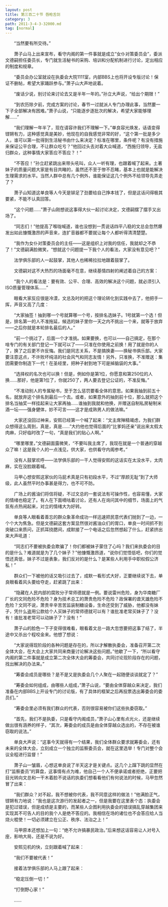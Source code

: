 ```yaml
---
layout: post
title: 第三百二十节 唇枪舌剑
category: 3
path: 2011-3-4-3-32000.md
tag: [normal]
---
```


　　“当然要有所交待。”

　　萧子山马上出来宣布，看守内阁的第一件事就是成立“女仆对策委员会”，委派文德嗣担任委员长，专门就生活秘书的采购、培训和分配机制进行讨论，定出相应的制度和规章。

　　“委员会办公室就设在执委会大院1111室，内部BBS上也将开设专版讨论！保证不删帖，希望大家踊跃参与。”萧子山大声地说着。

　　“废话少说，别讨论来讨论去又是半年一年的。”孙立大声说，“给出个期限！”

　　“到农历除夕前，完成方案的讨论，春节一过就派人专门办理此事，当然要一下子全部解决有困难。”萧子山说，“只能逐步逐批次的解决，希望大家能够理解……”

　　“我们理解一年半了，现在请容许我们不理解一下。”单良容光焕发，话语变得铿锵有力，这种感觉真是美妙，他现在的自我感觉非常的好，“这个第一批是多少人，谁可以第一批得到生活秘书由什么来决定？标准在哪里，条件呢？有没有措施来保证公平合理，不让群众吃亏？”他回过头去对着大众喊道，“西施归领导，无盐归群众，这种事情大家答应不答应？！”

　　“不答应！”孙立赶紧跳出来带头吼叫，众人一听有理，也跟着喊了起来。土著妹子的质量问题大家是有目共睹的，虽然还不至于惨不忍睹，基本上也就是能解决生理需求的水平。当然人群中总有几个例外，谁能保证这几个例外不给领导先弄走了？

　　萧子山知道这单良等人今天是铆足了劲要给自己挣本钱了，但是这话问得极其要紧，不能不认真回答。

　　“这个问题……”萧子山刚想说这事得大伙一起讨论决定，文德嗣摆了摆手又出场了。

　　“同志们！”他提高了喉咙喊道，谁也没想到一贯说话四平八稳的文总会忽然爆发出如此慷慨激昂的声音来，连扩音器都不要就让每个人都听得清清楚楚。

　　“我作为女仆对策委员会的主任——这是组织上对我的信任，我就却之不恭了！”文德嗣满脸微笑，“想就这个问题提一下我个人的看法，大家没有意见吧？”

　　法学俱乐部的人一起鼓掌，其他人也稀稀拉拉地跟着鼓掌了。

　　文德嗣对这不大热烈的场面毫不在意，继续基情四射的阐述着自己的方案：

　　“我个人的看法是：要有效、公平、合理、高效的解决这个问题，就必须引入ISO质量管理体系……”

　　眼看大家反应很是冷漠，文总及时的把这个理论转化到实践中去了，他把手一挥，声音又高了几度：

　　“大家抽签！抽到哪一个号就算哪一个号，按排名选妹子。1号就第一个选！但是，排名第一的人不准拖延，候选的妹子里你一天之内不挑出一个来，就等于放弃——之后你就是本轮排名最后的人。”

　　“前一个挑过了，后面一个才准挑。如果要换，也可以——自己搞定，在那个啥专门的有关部门登记一下就可以了——只准在你使用之前换！用了就是你的人了，换了之后更不许反悔。我们是同志关系，不是搞换妻——换秘书俱乐部。大家要注意这点，不许败坏纯洁的社会风气和同志友情！另外，只准换，不准赠送：集团需要你制造下一代！在圣经里，把种子射到地下可是掉脑袋的大事。”

　　“选择权的名次也可以换！但是，例如你是第1位，你愿意和第250位的人换……那好，他是第1位了，你就250了，两人要去登记公证的，不准反悔。”

　　“不准动别人的专属秘书，至于怎么惩罚要看全体的意思。如果我抽到前五十名，就放弃这个排名到最后一个去。或者，如果意外的抽到前十位，那么就把这个排名当抽奖一样挂起来让大家再抽……谁抽到我就和他换，并赠送自制私房秘制米酒一坛——强身健体，妙不可言——这才是成熟男人的做法嘛。”

　　大家还没回过神来，安熙已经第一个喊了起来：“文主席殚精竭虑，为我们群众想得这么周到，真是，真是……”大约他也觉得后面的“比爹妈还亲”说出来太假太肉麻，只好临时改了一句，“真是我们的贴心人啊。”

　　“哪里哪里，”文德嗣面露微笑，“不要叫我主席了，我现在就是一个普通的穿越众了嘛！这是我个人的一点浅见，供大家，也供看守内阁参考。”

　　没有人鼓掌欢呼——法学俱乐部的一干人觉得安熙的这话实在太没水平，太肉麻，实在没脸跟着喊。

　　马甲心想安熙这家伙的马屁术真是只有初段水平，不过“厚颜无耻”到了大师级，此人虽然平时办事甚是得力，也不可不防。

　　广场上的酱油们将信将疑，不过文总的一套说法有可操作性，也容易懂，大家的情绪也稳定了。有人在下面嘀咕着讨论，还有人在询问其中的细节，场面上的气氛有点热闹起来，对立的情绪大为好转。

　　单良等人眼看着善忘的群众象革命成功一样迅速把民意代表们抛到了一边，一个个大为焦急。但是文德嗣这套方案显然很对酱油众们的胃口，单良一时间抓不到突破口来质问，正抓耳挠腮间，成默接了一个电话之后忽然想起了什么，赶紧挤出来大声吼道：

　　“同志们不要被执委会欺骗了！你们都被妹子蒙住了心吗？我们来执委会的目的是什么？难道就是为了几个妹子？”他慷慨激昂道，“说你们觉悟低吧，你们的觉悟还真低，妹子不过是表象，我们反对的是什么？是某些人利用手中职权假公济私！”

　　群众们一下被他的话又吸引过去了，成默一看形式大好，正要继续说下去，单良眼看着风头要给夺走，赶紧跳了出来：

　　“隐藏在人民内部的腐败分子常师德就是一例。要说雷州危险，身为华南糖厂厂长的文同危险不危险？身为技术总工的萧贵危险不危险？政保署的谵天雄危险不危险？文同不说，萧贵辛辛苦苦监装制糖设备，生命还受到了威胁，他都没有妹子，凭什么盗用公款给个人买妹子的常师德就可以有？谁批准老常买妹子了？没有！谁批准老常可以动妹子了？没有！”

　　萧子山的脸色一下子变得很难看，眼看着文总一路大忽悠要把这事了结了，半途中又杀出个程咬金来。他想了想说：

　　“大家说得现阶段的各种问题是存在的，所以才解散执委会，准备召开第二次全体大会，在大会上大家共同来商量讨论解决这些问题。”他歇了一下，“所以看守内阁的第二件事就是成立第二次全体大会的筹委会，共同讨论现阶段存在的问题，找出解决的办法来。”

　　“筹委会成员是哪些？是不是又是执委会几个人聚在一起随便谈谈就定了？”

　　“筹委会如何组成，由哪些人组成，”萧子山说，“要由全体穿越众来决定，我们准备在内部BBS上开设专门的讨论版，有了具体的框架之后再投票选出筹委会的委员们。”

　　“筹委会里必须有我们群众的代表，否则很容易被你们这些执委窃取。”

　　“首先，我们不是执委，只是看守内阁成员，”萧子山心里有点光火，还是继续做出很有涵养的样子，“其次，筹委会的成员是由全体穿越众选出的，不存在被谁窃取的说法。”

　　单良大声说：“这事今天就得有一个结果，我们全体群众要求就筹委会，还有未来的全体大会，立刻成立一个独立的监察委员会，就在这里选举！专门对整个会议全程进行监督！”

　　萧子山一皱眉，心想这单良说了半天这才是关键点。这几个上蹿下跳的显然在打“监察委员”的算盘，这事情有点为难，他自己一个人不便承诺或者拒绝，正要把目光转向文总和一干木着脸不说话的执委们想看看他们有何说法的时候，马甲忽然冒了出来：

　　“我们群众？对不起，我不想被你代表，我不同意这样的做法！”他满脸正气，铿锵有力地说：“我也是这次游行的发起者之一，但是我要在这里表个态：执委会是犯过错误，但是成绩是主要的，而某些人企图利用执委会的错误搞乱穿越集团来实现其不可告人的目的我个人是绝不答应的。我相信在场的诸位也不会答应给人当烧火棍使！一切必须建立在公正、秩序、法治之上！”

　　马甲原本还想加上一句：“绝不允许搞暴民政治。”后来想这话容易让人对号入座，影响大局，还是不说为好。

　　安熙见机的快，立刻跟着喊了起来：

　　“我们不要被代表！”

　　接着法学俱乐部的人马上跟了起来：

　　“稳定压倒一切！”

　　“打倒野心家！”

　　……
